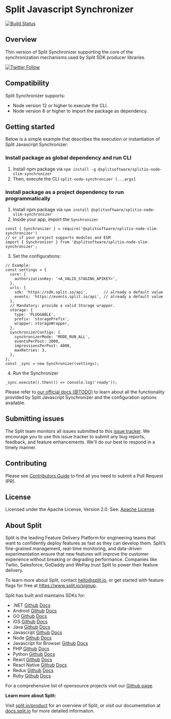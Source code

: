 # Split Javascript Synchronizer
[![Build Status](https://api.travis-ci.com/splitio/javascript-slim-synchronizer.svg?branch=main)](https://api.travis-ci.com/splitio/javascript-slim-synchronizer)

## Overview
Thin version of Split Synchronizer supporting the core of the synchronization mechanisms used by Split SDK producer libraries.

[![Twitter Follow](https://img.shields.io/twitter/follow/splitsoftware.svg?style=social&label=Follow&maxAge=1529000)](https://twitter.com/intent/follow?screen_name=splitsoftware)

## Compatibility
Split Synchronizer supports:
- Node version 12 or higher to execute the CLI.
- Node version 8 or higher to import the package as dependency.

## Getting started
Below is a simple example that describes the execution or instantiation of Split Javascript Synchronizer:

### Install package as global dependency and run CLI
1. Install npm package via `npm install -g @splitsoftware/splitio-node-slim-synchronizer`
2. Then, execute the CLI `split-node-synchronizer [...args]`

### Install package as a project dependency to run programmatically
1. Install npm package via `npm install @splitsoftware/splitio-node-slim-synchronizer`
2. Inside your app, import the `Synchronizer`
```
const { Synchronizer } = require('@splitsoftware/splitio-node-slim-synchronizer')
// or if your project supports modules and ESM
import { Synchronizer } from '@splitsoftware/splitio-node-slim-synchronizer';
```

3. Set the configurations:
```
// Example:
const settings = {
  core: {
    authorizationKey: '<A_VALID_STAGING_APIKEY>',
  },
  urls: {
    sdk: 'https://sdk.split.io/api',       // already a default value
    events: 'https://events.split.io/api', // already a default value
  },
  // Mandatory: provide a valid Storage wrapper.
  storage: {
    type: 'PLUGGABLE',
    prefix: 'storagePrefix',
    wrapper: storageWrapper,
  },
  synchronizerConfigs: {
    synchronizerMode: 'MODE_RUN_ALL',
    eventsPerPost: 2000,
    impressionsPerPost: 4000,
    maxRetries: 3,
  },
};
const _sync = new Synchronizer(settings);
```

4. Run the Synchronizer
```
_sync.execute().then(() => console.log('ready'));
```

Please refer to [our official docs (@TODO)](https://help.split.io/hc/en-us/articles/360020037072-Split-Evaluator) to learn about all the functionality provided by Split Javascript Synchronizer and the configuration options available.

## Submitting issues
The Split team monitors all issues submitted to this [issue tracker](https://github.com/splitio/javascript-slim-synchronizer/issues). We encourage you to use this issue tracker to submit any bug reports, feedback, and feature enhancements. We'll do our best to respond in a timely manner.

## Contributing
Please see [Contributors Guide](CONTRIBUTORS-GUIDE.md) to find all you need to submit a Pull Request (PR).

## License
Licensed under the Apache License, Version 2.0. See: [Apache License](http://www.apache.org/licenses/).

## About Split

Split is the leading Feature Delivery Platform for engineering teams that want to confidently deploy features as fast as they can develop them. Split’s fine-grained management, real-time monitoring, and data-driven experimentation ensure that new features will improve the customer experience without breaking or degrading performance. Companies like Twilio, Salesforce, GoDaddy and WePay trust Split to power their feature delivery.

To learn more about Split, contact hello@split.io, or get started with feature flags for free at https://www.split.io/signup.

Split has built and maintains SDKs for:

* .NET [Github](https://github.com/splitio/dotnet-client) [Docs](https://help.split.io/hc/en-us/articles/360020240172--NET-SDK)
* Android [Github](https://github.com/splitio/android-client) [Docs](https://help.split.io/hc/en-us/articles/360020343291-Android-SDK)
* GO [Github](https://github.com/splitio/go-client) [Docs](https://help.split.io/hc/en-us/articles/360020093652-Go-SDK)
* iOS [Github](https://github.com/splitio/ios-client) [Docs](https://help.split.io/hc/en-us/articles/360020401491-iOS-SDK)
* Java [Github](https://github.com/splitio/java-client) [Docs](https://help.split.io/hc/en-us/articles/360020405151-Java-SDK)
* Javascript [Github](https://github.com/splitio/javascript-client) [Docs](https://help.split.io/hc/en-us/articles/360020448791-JavaScript-SDK)
* Node [Github](https://github.com/splitio/javascript-client) [Docs](https://help.split.io/hc/en-us/articles/360020564931-Node-js-SDK)
* Javascript for Browser [Github](https://github.com/splitio/javascript-browser-client) [Docs](https://help.split.io/hc/en-us/articles/360058730852)
* PHP [Github](https://github.com/splitio/php-client) [Docs](https://help.split.io/hc/en-us/articles/360020350372-PHP-SDK)
* Python [Github](https://github.com/splitio/python-client) [Docs](https://help.split.io/hc/en-us/articles/360020359652-Python-SDK)
* React [Github](https://github.com/splitio/react-client) [Docs](https://help.split.io/hc/en-us/articles/360038825091-React-SDK)
* React Native [Github](https://github.com/splitio/react-native-client) [Docs](https://help.split.io/hc/en-us/articles/4406066357901)
* Redux [Github](https://github.com/splitio/redux-client) [Docs](https://help.split.io/hc/en-us/articles/360038851551-Redux-SDK)
* Ruby [Github](https://github.com/splitio/ruby-client) [Docs](https://help.split.io/hc/en-us/articles/360020673251-Ruby-SDK)

For a comprehensive list of opensource projects visit our [Github page](https://github.com/splitio?utf8=%E2%9C%93&query=%20only%3Apublic%20).

**Learn more about Split:**

Visit [split.io/product](https://www.split.io/product) for an overview of Split, or visit our documentation at [docs.split.io](https://help.split.io/hc/en-us) for more detailed information.
